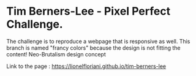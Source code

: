 # Tim Berners-Lee - Pixel Perfect Challenge.

The challenge is to reproduce a webpage that is responsive as well.
This branch is named "francy colors" because the design is not fitting the content!
Neo-Brutalism design concept

Link to the page : https://lionelfloriani.github.io/tim-berners-lee
